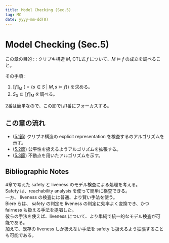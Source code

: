 ```yaml
---
title: Model Checking (Sec.5)
tag: MC
date: yyyy-mm-dd(0)
---
```

# Model Checking (Sec.5)
この章の目的 :
: クリプキ構造 $M$, CTL式 $f$ について、$M \vDash f$ の成立を調べること。

その手順 :
1. ${\llbracket f \rrbracket}_M \ (= \{s \in S\ | \ M,s \vDash f\})$ を求める。
2. $S_0 \subseteq {\llbracket f \rrbracket}_M$ を調べる。

2番は簡単なので、この節では1番にフォーカスする。

## この章の流れ
- ([5.1節](./mc5.1.html)) クリプキ構造の explicit representation  を検査するのアルゴリズムを示す。
- ([5.2節](./mc5.2.html)) 公平性を扱えるようアルゴリズムを拡張する。
- ([5.3節](./mc5.3.html)) 不動点を用いたアルゴリズムを示す。

## Bibliographic Notes
4章で考えた safety と liveness のモデル検査による処理を考える。<br>
Safety は、reachability analysis を使って簡単に検査できる。<br>
一方、 liveness の検査には普通、より賢い手法を使う。<br>
Biere らは、 safety の判定を liveness の判定に効率よく変換でき、かつ fairness も扱える手法を提唱した。<br>
彼らの手法を使えば、liveness について、より単純で統一的なモデル検査が可能である。<br>
加えて、既存の liveness しか扱えない手法を  safety も扱えるよう拡張することも可能である。<br>
